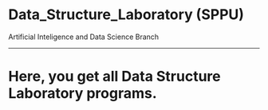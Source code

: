 # Data_Structure_Laboratory (SPPU)

Artificial Inteligence and Data Science Branch

---

# Here, you get all Data Structure Laboratory programs.
